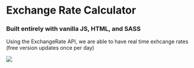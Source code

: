 # Exchange Rate Calculator

### Built entirely with vanilla JS, HTML, and SASS

<p>Using the ExchangeRate API, we are able to have real time exhcange rates (free version updates once per day)</p>

<img src="https://github.com/RobbieProkop/25_vanilla_js_micro_projects/blob/master/exchange_rate_calc/img/exchange-screen.png" />
